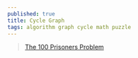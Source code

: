 ```yaml
---
published: true
title: Cycle Graph
tags: algorithm graph cycle math puzzle
---
```

> [The 100 Prisoners Problem](https://www.youtube.com/watch?v=iSNsgj1OCLA)
